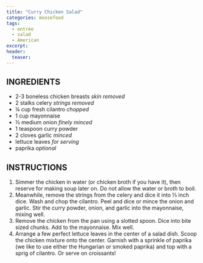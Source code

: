 ```yaml
---
title: "Curry Chicken Salad"
categories: moosefood
tags: 
  - entrée
  - salad
  - American
excerpt: 
header:
  teaser: 
---
```


## INGREDIENTS
* 2-3 boneless chicken breasts *skin removed*
* 2 stalks celery *strings removed*
* ¼ cup fresh cilantro *chopped*
* 1 cup mayonnaise
* ½ medium onion *finely minced*
* 1 teaspoon curry powder
* 2 cloves garlic *minced*
* lettuce leaves *for serving*
* paprika *optional*

## INSTRUCTIONS
1. Simmer the chicken in water (or chicken broth if you have it), then reserve for making soup later on. Do not allow the water or broth to boil.
2. Meanwhile, remove the strings from the celery and dice it into ⅓ inch dice. Wash and chop the cilantro. Peel and dice or mince the onion and garlic. Stir the curry powder, onion, and garlic into the mayonnaise, mixing well.
3. Remove the chicken from the pan using a slotted spoon. Dice into bite sized chunks. Add to the mayonnaise. Mix well.
4. Arrange a few perfect lettuce leaves in the center of a salad dish. Scoop the chicken mixture onto the center. Garnish with a sprinkle of paprika (we like to use either the Hungarian or smoked paprika) and top with a sprig of cilantro. Or serve on croissants!